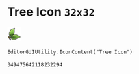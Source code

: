# Tree Icon `32x32`
<img src="/img/Tree%20Icon.png" width=32 height=32>

``` CSharp
EditorGUIUtility.IconContent("Tree Icon")
```
```
349475642118232294
```
